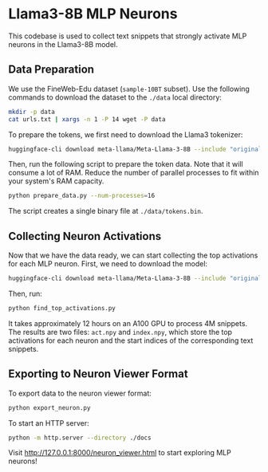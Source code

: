 # Llama3-8B MLP Neurons

This codebase is used to collect text snippets that strongly activate MLP neurons in the Llama3-8B model.

## Data Preparation

We use the FineWeb-Edu dataset (`sample-10BT` subset). Use the following commands to download the dataset to the `./data` local directory:

```bash
mkdir -p data
cat urls.txt | xargs -n 1 -P 14 wget -P data
```

To prepare the tokens, we first need to download the Llama3 tokenizer:

```bash
huggingface-cli download meta-llama/Meta-Llama-3-8B --include "original/tokenizer.model" --local-dir Meta-Llama-3-8B
```

Then, run the following script to prepare the token data. Note that it will consume a lot of RAM. Reduce the number of parallel processes to fit within your system's RAM capacity.

```bash
python prepare_data.py --num-processes=16
```

The script creates a single binary file at `./data/tokens.bin`.

## Collecting Neuron Activations

Now that we have the data ready, we can start collecting the top activations for each MLP neuron. First, we need to download the model:

```bash
huggingface-cli download meta-llama/Meta-Llama-3-8B --include "original/*" --local-dir Meta-Llama-3-8B
```

Then, run:

```bash
python find_top_activations.py
```

It takes approximately 12 hours on an A100 GPU to process 4M snippets. The results are two files: `act.npy` and `index.npy`, which store the top activations for each neuron and the start indices of the corresponding text snippets.

## Exporting to Neuron Viewer Format

To export data to the neuron viewer format:

```bash
python export_neuron.py
```

To start an HTTP server:
```bash
python -m http.server --directory ./docs
```

Visit http://127.0.0.1:8000/neuron_viewer.html to start exploring MLP neurons!